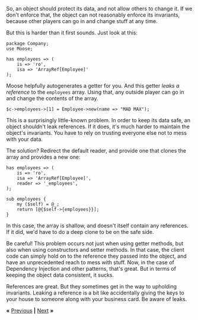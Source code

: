 So, an object should protect its data, and not allow others to change it. If we
don't enforce that, the object can not reasonably enforce its invariants,
because other players can go in and change stuff at any time.

But this is harder than it first sounds. Just look at this:

    package Company;
    use Moose;

    has employees => (
        is => 'ro',
        isa => 'ArrayRef[Employee]'
    );

Moose helpfully autogenerates a getter for you. And this getter *leaks a
reference* to the `employees` array. Using that, any outside player can go in
and change the contents of the array.

    $c->employees->[1] = Employee->new(name => "MAD MAX");

This is a surprisingly little-known problem. In order to keep its data safe, an
object shouldn't leak references. If it does, it's much harder to maintain the
object's invariants. You have to rely on trusting everyone else not to mess
with your data.

The solution? Redirect the default reader, and provide one that clones the
array and provides a new one:

    has employees => (
        is => 'ro',
        isa => 'ArrayRef[Employee]',
        reader => '_employees',
    );

    sub employees {
        my ($self) = @_;
        return [@{$self->{employees}}];
    }

In this case, the array is shallow, and doesn't itself contain any references.
If it did, we'd have to do a deep clone to be on the safe side.

Be careful! This problem occurs not just when using getter methods, but also
when using constructors and setter methods. In that case, the client code can
simply hold on to the reference they passed into the object, and have an
unprecedented reach to mess with stuff. Now, in the case of Dependency
Injection and other patterns, that's great. But in terms of keeping the object
data consistent, it sucks.

References are great. But they sometimes get in the way to upholding
invariants. Leaking a reference is a bit like accidentally giving the keys to
your house to someone along with your business card. Be aware of leaks.

**«** [Previous](KENYA.md) **|** [Next](GRAPH.md) **»**
